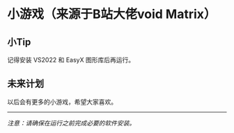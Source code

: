 # 小游戏（来源于B站大佬void Matrix）

## 小Tip
记得安装 VS2022 和 EasyX 图形库后再运行。

## 未来计划
以后会有更多的小游戏，希望大家喜欢。

---

*注意：请确保在运行之前完成必要的软件安装。*
